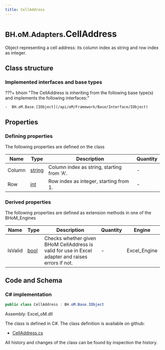 ```yaml
---
title: CellAddress
---
```


# <small>BH.oM.Adapters.</small>**CellAddress**

Object representing a cell address: its column index as string and row index as integer.

## Class structure

### Implemented interfaces and base types

???+ bhom "The CellAddress is inheriting from the following base type(s) and implements the following interfaces:"

    -  BH.oM.Base.[IObject](/api/oM/Framework/Base/Interface/IObject)


## Properties



### Defining properties

The following properties are defined on the class

| Name             | Type             | Description      | Quantity         |
|------------------|------------------|------------------|------------------|
| Column | [string](https://learn.microsoft.com/en-us/dotnet/api/System.String?view=netstandard-2.0) | Column index as string, starting from 'A'. | - |
| Row | [int](https://learn.microsoft.com/en-us/dotnet/api/System.Int32?view=netstandard-2.0) | Row index as integer, starting from 1. | - |


### Derived properties

The following properties are defined as extension methods in one of the BHoM_Engines

| Name             | Type             | Description      | Quantity         | Engine           |
|------------------|------------------|------------------|------------------|------------------|
| IsValid | [bool](https://learn.microsoft.com/en-us/dotnet/api/System.Boolean?view=netstandard-2.0) | Checks whether given BHoM CellAddress is valid for use in Excel adapter and raises errors if not. | - | Excel_Engine |


## Code and Schema

### C# implementation

``` C# title="C#"
public class CellAddress : BH.oM.Base.IObject
```

Assembly: Excel_oM.dll

The class is defined in C#. The class definition is available on github:

- [CellAddress.cs](https://github.com/BHoM/Excel_Toolkit/blob/develop/Excel_oM/Address\CellAddress.cs)

All history and changes of the class can be found by inspection the history.
